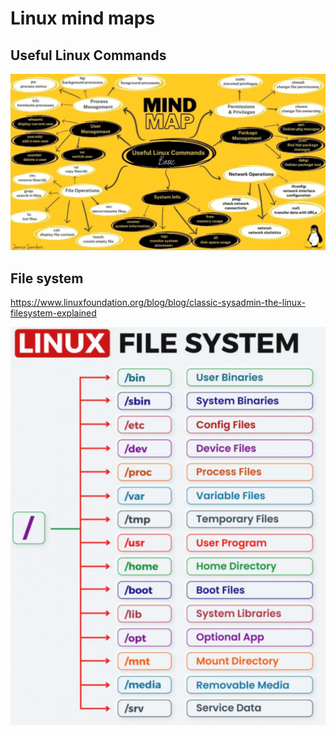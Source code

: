 # Linux mind maps

## Useful Linux Commands

![usefule cmds](https://github.com/spawnmarvel/linux-and-azure/blob/main/z-mind-maps/images/cmds.png)

## File system



https://www.linuxfoundation.org/blog/blog/classic-sysadmin-the-linux-filesystem-explained

![file system](https://github.com/spawnmarvel/linux-and-azure/blob/main/z-mind-maps/images/filesys.png)